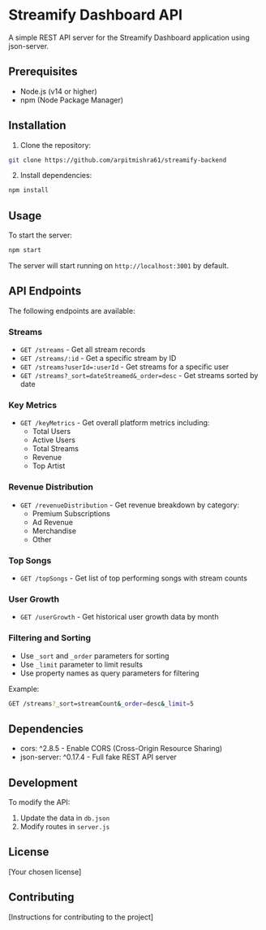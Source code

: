 # Streamify Dashboard API

A simple REST API server for the Streamify Dashboard application using json-server.

## Prerequisites

- Node.js (v14 or higher)
- npm (Node Package Manager)

## Installation

1. Clone the repository:

```bash
git clone https://github.com/arpitmishra61/streamify-backend
```

2. Install dependencies:

```bash
npm install
```

## Usage

To start the server:

```bash
npm start
```

The server will start running on `http://localhost:3001` by default.

## API Endpoints

The following endpoints are available:

### Streams

- `GET /streams` - Get all stream records
- `GET /streams/:id` - Get a specific stream by ID
- `GET /streams?userId=:userId` - Get streams for a specific user
- `GET /streams?_sort=dateStreamed&_order=desc` - Get streams sorted by date

### Key Metrics

- `GET /keyMetrics` - Get overall platform metrics including:
  - Total Users
  - Active Users
  - Total Streams
  - Revenue
  - Top Artist

### Revenue Distribution

- `GET /revenueDistribution` - Get revenue breakdown by category:
  - Premium Subscriptions
  - Ad Revenue
  - Merchandise
  - Other

### Top Songs

- `GET /topSongs` - Get list of top performing songs with stream counts

### User Growth

- `GET /userGrowth` - Get historical user growth data by month

### Filtering and Sorting

- Use `_sort` and `_order` parameters for sorting
- Use `_limit` parameter to limit results
- Use property names as query parameters for filtering

Example:

```bash
GET /streams?_sort=streamCount&_order=desc&_limit=5
```

## Dependencies

- cors: ^2.8.5 - Enable CORS (Cross-Origin Resource Sharing)
- json-server: ^0.17.4 - Full fake REST API server

## Development

To modify the API:

1. Update the data in `db.json`
2. Modify routes in `server.js`

## License

[Your chosen license]

## Contributing

[Instructions for contributing to the project]
